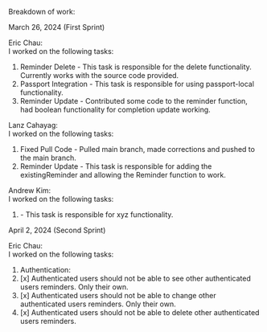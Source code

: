 Breakdown of work:

March 26, 2024 (First Sprint)

Eric Chau:
</br>
I worked on the following tasks:

1. Reminder Delete - This task is responsible for the delete functionality. Currently works with the source code provided.
2. Passport Integration - This task is responsible for using passport-local functionality.
3. Reminder Update - Contributed some code to the reminder function, had boolean functionality for completion update working.

Lanz Cahayag:
</br>
I worked on the following tasks:

1. Fixed Pull Code - Pulled main branch, made corrections and pushed to the main branch.
2. Reminder Update - This task is responsible for adding the existingReminder and allowing the Reminder function to work.

Andrew Kim:
</br>
I worked on the following tasks:

1. <Insert Some Task Here> - This task is responsible for xyz functionality.

April 2, 2024 (Second Sprint)

Eric Chau:
</br>
I worked on the following tasks:
1. Authentication:
2. [x] Authenticated users should not be able to see other authenticated users reminders. Only their own.
3. [x] Authenticated users should not be able to change other authenticated users reminders. Only their own.
4. [x] Authenticated users should not be able to delete other authenticated users reminders.
